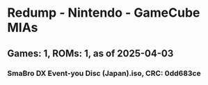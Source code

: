 # Redump - Nintendo - GameCube MIAs
## Games: 1, ROMs: 1, as of 2025-04-03

### SmaBro DX Event-you Disc (Japan).iso, CRC: 0dd683ce
